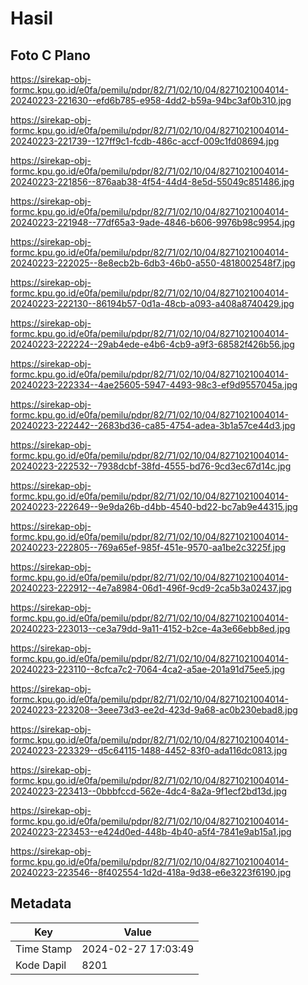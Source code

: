 # Hasil

## Foto C Plano

https://sirekap-obj-formc.kpu.go.id/e0fa/pemilu/pdpr/82/71/02/10/04/8271021004014-20240223-221630--efd6b785-e958-4dd2-b59a-94bc3af0b310.jpg

https://sirekap-obj-formc.kpu.go.id/e0fa/pemilu/pdpr/82/71/02/10/04/8271021004014-20240223-221739--127ff9c1-fcdb-486c-accf-009c1fd08694.jpg

https://sirekap-obj-formc.kpu.go.id/e0fa/pemilu/pdpr/82/71/02/10/04/8271021004014-20240223-221856--876aab38-4f54-44d4-8e5d-55049c851486.jpg

https://sirekap-obj-formc.kpu.go.id/e0fa/pemilu/pdpr/82/71/02/10/04/8271021004014-20240223-221948--77df65a3-9ade-4846-b606-9976b98c9954.jpg

https://sirekap-obj-formc.kpu.go.id/e0fa/pemilu/pdpr/82/71/02/10/04/8271021004014-20240223-222025--8e8ecb2b-6db3-46b0-a550-4818002548f7.jpg

https://sirekap-obj-formc.kpu.go.id/e0fa/pemilu/pdpr/82/71/02/10/04/8271021004014-20240223-222130--86194b57-0d1a-48cb-a093-a408a8740429.jpg

https://sirekap-obj-formc.kpu.go.id/e0fa/pemilu/pdpr/82/71/02/10/04/8271021004014-20240223-222224--29ab4ede-e4b6-4cb9-a9f3-68582f426b56.jpg

https://sirekap-obj-formc.kpu.go.id/e0fa/pemilu/pdpr/82/71/02/10/04/8271021004014-20240223-222334--4ae25605-5947-4493-98c3-ef9d9557045a.jpg

https://sirekap-obj-formc.kpu.go.id/e0fa/pemilu/pdpr/82/71/02/10/04/8271021004014-20240223-222442--2683bd36-ca85-4754-adea-3b1a57ce44d3.jpg

https://sirekap-obj-formc.kpu.go.id/e0fa/pemilu/pdpr/82/71/02/10/04/8271021004014-20240223-222532--7938dcbf-38fd-4555-bd76-9cd3ec67d14c.jpg

https://sirekap-obj-formc.kpu.go.id/e0fa/pemilu/pdpr/82/71/02/10/04/8271021004014-20240223-222649--9e9da26b-d4bb-4540-bd22-bc7ab9e44315.jpg

https://sirekap-obj-formc.kpu.go.id/e0fa/pemilu/pdpr/82/71/02/10/04/8271021004014-20240223-222805--769a65ef-985f-451e-9570-aa1be2c3225f.jpg

https://sirekap-obj-formc.kpu.go.id/e0fa/pemilu/pdpr/82/71/02/10/04/8271021004014-20240223-222912--4e7a8984-06d1-496f-9cd9-2ca5b3a02437.jpg

https://sirekap-obj-formc.kpu.go.id/e0fa/pemilu/pdpr/82/71/02/10/04/8271021004014-20240223-223013--ce3a79dd-9a11-4152-b2ce-4a3e66ebb8ed.jpg

https://sirekap-obj-formc.kpu.go.id/e0fa/pemilu/pdpr/82/71/02/10/04/8271021004014-20240223-223110--8cfca7c2-7064-4ca2-a5ae-201a91d75ee5.jpg

https://sirekap-obj-formc.kpu.go.id/e0fa/pemilu/pdpr/82/71/02/10/04/8271021004014-20240223-223208--3eee73d3-ee2d-423d-9a68-ac0b230ebad8.jpg

https://sirekap-obj-formc.kpu.go.id/e0fa/pemilu/pdpr/82/71/02/10/04/8271021004014-20240223-223329--d5c64115-1488-4452-83f0-ada116dc0813.jpg

https://sirekap-obj-formc.kpu.go.id/e0fa/pemilu/pdpr/82/71/02/10/04/8271021004014-20240223-223413--0bbbfccd-562e-4dc4-8a2a-9f1ecf2bd13d.jpg

https://sirekap-obj-formc.kpu.go.id/e0fa/pemilu/pdpr/82/71/02/10/04/8271021004014-20240223-223453--e424d0ed-448b-4b40-a5f4-7841e9ab15a1.jpg

https://sirekap-obj-formc.kpu.go.id/e0fa/pemilu/pdpr/82/71/02/10/04/8271021004014-20240223-223546--8f402554-1d2d-418a-9d38-e6e3223f6190.jpg


## Metadata

| Key        | Value               |
| ---------- | ------------------- |
| Time Stamp | 2024-02-27 17:03:49 |
| Kode Dapil | 8201                |



